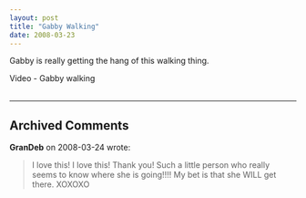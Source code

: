 ```yaml
---
layout: post
title: "Gabby Walking"
date: 2008-03-23
---
```


<p>Gabby is really getting the hang of this walking thing.  </p>
<div id="moreWalking">Video - Gabby walking</div>
<script type="text/javascript"> var so = new SWFObject("http://i170.photobucket.com/player.swf?file=http://vid170.photobucket.com/albums/u252/mjpalad/P1020545.flv", "moreWalking", "430", "389", "8", "#EDEBDA"); so.write("moreWalking"); </script>
<br/>


---

## Archived Comments

**GranDeb** on 2008-03-24 wrote:

> I love this!  I love this!  Thank you!  Such a little person who really seems to know where she is going!!!!  My bet is that she WILL get there.  XOXOXO

